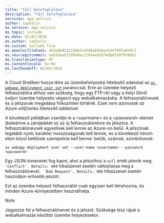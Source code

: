 ```yaml
---
title: "fájl belefoglalása"
description: "fájl belefoglalása"
services: app-service
author: cephalin
ms.service: app-service
ms.topic: include
ms.date: 02/02/2018
ms.author: cephalin
ms.custom: include file
ms.openlocfilehash: 463e8b0122339831d5d6a65b6e41d4f697a82013
ms.sourcegitcommit: eeb5daebf10564ec110a4e83874db0fb9f9f8061
ms.translationtype: HT
ms.contentlocale: hu-HU
ms.lasthandoff: 02/03/2018
---
```

A Cloud Shellben hozza létre az üzembehelyezési hitelesítő adatokat az [`az webapp deployment user set`](/cli/azure/webapp/deployment/user?view=azure-cli-latest#az_webapp_deployment_user_set) paranccsal. Erre az üzembe helyező felhasználóra ahhoz van szükség, hogy egy FTP-ről vagy a helyi Gitről tudjon üzembe helyezés végezni egy webalkalmazásba. A felhasználónevek és a jelszavak megadása fiókszinten történik. _Ezek nem azonosak az Azure-előfizetés hitelesítő adataival._

A következő példában cserélje le a *\<username>* és a *\<password>* elemet (beleértve a zárójeleket is) az új felhasználónévre és jelszóra. A felhasználónévnek egyedinek kell lennie az Azure-on belül. A jelszónak legalább nyolc karakter hosszúságúnak kell lennie, és a következő három elem közül kettőnek szerepelnie kell benne: betűk, számok, szimbólumok. 

```azurecli-interactive
az webapp deployment user set --user-name <username> --password <password>
```

Egy JSON-kimenetet fog kapni, ahol a jelszóhoz a `null` érték jelenik meg. `'Conflict'. Details: 409` hibaüzenet esetén változtassa meg a felhasználónevet. ` 'Bad Request'. Details: 400` hibaüzenet esetén használjon erősebb jelszót.

Ezt az üzembe helyező felhasználót csak egyszer kell létrehoznia, és minden Azure-környezetben használhatja.

> [!NOTE]
> Jegyezze fel a felhasználónevet és a jelszót. Szüksége lesz rájuk a webalkalmazás későbbi üzembe helyezésekor.
>
>
